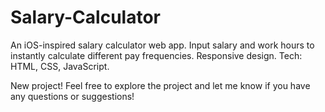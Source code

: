 # Salary-Calculator
An iOS-inspired salary calculator web app. Input salary and work hours to instantly calculate different pay frequencies. Responsive design. Tech: HTML, CSS, JavaScript.

New project! Feel free to explore the project and let me know if you have any questions or suggestions!
